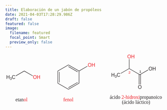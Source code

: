 ```yaml
---
title: Elaboración de un jabón de propóleos
date: 2021-04-03T17:28:29.986Z
draft: false
featured: false
image:
  filename: featured
  focal_point: Smart
  preview_only: false
---
```



<center>

<svg
   xmlns:dc="http://purl.org/dc/elements/1.1/"
   xmlns:cc="http://creativecommons.org/ns#"
   xmlns:rdf="http://www.w3.org/1999/02/22-rdf-syntax-ns#"
   xmlns:svg="http://www.w3.org/2000/svg"
   xmlns="http://www.w3.org/2000/svg"
   viewBox="0 0 513.33331 170.66667"
   height="170.66667"
   width="513.33331"
   xml:space="preserve"
   id="svg2"
   version="1.1"><metadata
     id="metadata8"><rdf:RDF><cc:Work
         rdf:about=""><dc:format>image/svg+xml</dc:format><dc:type
           rdf:resource="http://purl.org/dc/dcmitype/StillImage" /></cc:Work></rdf:RDF></metadata><defs
     id="defs6" /><g
     transform="matrix(1.3333333,0,0,-1.3333333,0,170.66667)"
     id="g10"><g
       transform="scale(0.1)"
       id="g12"><g
         transform="scale(10)"
         id="g14"><text
           id="text18"
           style="font-variant:normal;font-weight:normal;font-size:12px;font-family:Helvetica;-inkscape-font-specification:Helvetica;writing-mode:lr-tb;fill:#231f20;fill-opacity:1;fill-rule:nonzero;stroke:none"
           transform="matrix(1,0,0,-1,2.4125,65.8)"><tspan
             id="tspan16"
             y="0"
             x="0">H</tspan></text>
<text
           id="text22"
           style="font-variant:normal;font-weight:normal;font-size:9px;font-family:Helvetica;-inkscape-font-specification:Helvetica;writing-mode:lr-tb;fill:#231f20;fill-opacity:1;fill-rule:nonzero;stroke:none"
           transform="matrix(1,0,0,-1,11.07656,63.55)"><tspan
             id="tspan20"
             y="0"
             x="0">3</tspan></text>
<text
           id="text26"
           style="font-variant:normal;font-weight:normal;font-size:12px;font-family:Helvetica;-inkscape-font-specification:Helvetica;writing-mode:lr-tb;fill:#231f20;fill-opacity:1;fill-rule:nonzero;stroke:none"
           transform="matrix(1,0,0,-1,16.08047,65.8)"><tspan
             id="tspan24"
             y="0"
             x="0">C</tspan></text>
</g><path
         id="path28"
         style="fill:#231f20;fill-opacity:1;fill-rule:nonzero;stroke:none"
         d="M 464.5,861 V 849 L 259,730.5 254,739 Z" /><g
         transform="scale(10)"
         id="g30"><text
           id="text34"
           style="font-variant:normal;font-weight:normal;font-size:12px;font-family:Helvetica;-inkscape-font-specification:Helvetica;writing-mode:lr-tb;fill:#ed1c24;fill-opacity:1;fill-rule:nonzero;stroke:none"
           transform="matrix(1,0,0,-1,67.75,65.8)"><tspan
             id="tspan32"
             y="0"
             x="0 9.3360004">OH</tspan></text>
</g><path
         id="path36"
         style="fill:#231f20;fill-opacity:1;fill-rule:nonzero;stroke:none"
         d="m 674.5,739.5 -5,-8.5 -205,118 v 12 z" /><path
         id="path38"
         style="fill:#231f20;fill-opacity:1;fill-rule:nonzero;stroke:none"
         d="m 1289.5,558 -10,-6 v 306 l 10,-6 z" /><path
         id="path40"
         style="fill:#231f20;fill-opacity:1;fill-rule:nonzero;stroke:none"
         d="m 1315.5,576 h 10 v 258 h -10 z" /><path
         id="path42"
         style="fill:#231f20;fill-opacity:1;fill-rule:nonzero;stroke:none"
         d="m 1544.5,411 v -12 l -265,153 10,6 z" /><path
         id="path44"
         style="fill:#231f20;fill-opacity:1;fill-rule:nonzero;stroke:none"
         d="m 1799,558 10,-6 -264.5,-153 v 12 z" /><path
         id="path46"
         style="fill:#231f20;fill-opacity:1;fill-rule:nonzero;stroke:none"
         d="m 1765.5,580 5,-8.5 L 1547,442 l -5,9 z" /><path
         id="path48"
         style="fill:#231f20;fill-opacity:1;fill-rule:nonzero;stroke:none"
         d="m 1799,852 5,3 5,-3 V 552 l -10,6" /><path
         id="path50"
         style="fill:#231f20;fill-opacity:1;fill-rule:nonzero;stroke:none"
         d="m 1544.5,999 v 12 L 1804,861 v -6 l -5,-3" /><path
         id="path52"
         style="fill:#231f20;fill-opacity:1;fill-rule:nonzero;stroke:none"
         d="m 1542,959 5,9 223.5,-129.5 -5,-8.5 z" /><path
         id="path54"
         style="fill:#231f20;fill-opacity:1;fill-rule:nonzero;stroke:none"
         d="m 1289.5,852 -10,6 265,153 v -12 z" /><g
         transform="scale(10)"
         id="g56"><text
           id="text60"
           style="font-variant:normal;font-weight:normal;font-size:12px;font-family:Helvetica;-inkscape-font-specification:Helvetica;writing-mode:lr-tb;fill:#ed1c24;fill-opacity:1;fill-rule:nonzero;stroke:none"
           transform="matrix(1,0,0,-1,201.7,95.8)"><tspan
             id="tspan58"
             y="0"
             x="0 9.3360004">OH</tspan></text>
</g><path
         id="path62"
         style="fill:#231f20;fill-opacity:1;fill-rule:nonzero;stroke:none"
         d="m 2005,976.5 5,-8.5 -201,-116 -5,3 v 6" /><g
         transform="scale(10)"
         id="g64"><text
           id="text68"
           style="font-variant:normal;font-weight:normal;font-size:12px;font-family:Helvetica;-inkscape-font-specification:Helvetica;writing-mode:lr-tb;fill:#231f20;fill-opacity:1;fill-rule:nonzero;stroke:none"
           transform="matrix(1,0,0,-1,258.913,71.8)"><tspan
             id="tspan66"
             y="0"
             x="0">H</tspan></text>
<text
           id="text72"
           style="font-variant:normal;font-weight:normal;font-size:9px;font-family:Helvetica;-inkscape-font-specification:Helvetica;writing-mode:lr-tb;fill:#231f20;fill-opacity:1;fill-rule:nonzero;stroke:none"
           transform="matrix(1,0,0,-1,267.57706,69.55)"><tspan
             id="tspan70"
             y="0"
             x="0">3</tspan></text>
<text
           id="text76"
           style="font-variant:normal;font-weight:normal;font-size:12px;font-family:Helvetica;-inkscape-font-specification:Helvetica;writing-mode:lr-tb;fill:#231f20;fill-opacity:1;fill-rule:nonzero;stroke:none"
           transform="matrix(1,0,0,-1,272.58097,71.8)"><tspan
             id="tspan74"
             y="0"
             x="0">C</tspan></text>
</g><path
         id="path78"
         style="fill:#231f20;fill-opacity:1;fill-rule:nonzero;stroke:none"
         d="m 3024.5,918 5,-3 v -6 L 2824,790.5 l -5,8.5" /><path
         id="path80"
         style="fill:#231f20;fill-opacity:1;fill-rule:nonzero;stroke:none"
         d="m 3289.5,771 v -12 l -260,150 v 6 l 5,3" /><g
         transform="scale(10)"
         id="g82"><text
           id="text86"
           style="font-variant:normal;font-weight:normal;font-size:12px;font-family:Helvetica;-inkscape-font-specification:Helvetica;writing-mode:lr-tb;fill:#231f20;fill-opacity:1;fill-rule:nonzero;stroke:none"
           transform="matrix(1,0,0,-1,350.25,86.8)"><tspan
             id="tspan84"
             y="0"
             x="0 9.3360004">OH</tspan></text>
</g><path
         id="path88"
         style="fill:#231f20;fill-opacity:1;fill-rule:nonzero;stroke:none"
         d="m 3490,886.5 5,-8.5 -205.5,-119 v 12 z" /><g
         transform="scale(10)"
         id="g90"><text
           id="text94"
           style="font-variant:normal;font-weight:normal;font-size:12px;font-family:Helvetica;-inkscape-font-specification:Helvetica;writing-mode:lr-tb;fill:#ed1c24;fill-opacity:1;fill-rule:nonzero;stroke:none"
           transform="matrix(1,0,0,-1,298.25,116.8)"><tspan
             id="tspan92"
             y="0"
             x="0 9.3360004">OH</tspan></text>
</g><path
         id="path96"
         style="fill:#231f20;fill-opacity:1;fill-rule:nonzero;stroke:none"
         d="m 3024.5,1147 h 10 V 918 l -5,-3 -5,3" /><g
         transform="scale(10)"
         id="g98"><text
           id="text102"
           style="font-variant:normal;font-weight:normal;font-size:12px;font-family:Helvetica;-inkscape-font-specification:Helvetica;writing-mode:lr-tb;fill:#231f20;fill-opacity:1;fill-rule:nonzero;stroke:none"
           transform="matrix(1,0,0,-1,324.25,41.8)"><tspan
             id="tspan100"
             y="0"
             x="0">O</tspan></text>
</g><path
         id="path104"
         style="fill:#231f20;fill-opacity:1;fill-rule:nonzero;stroke:none"
         d="m 3302.5,524 h 10 v 251.5 h -10 z" /><path
         id="path106"
         style="fill:#231f20;fill-opacity:1;fill-rule:nonzero;stroke:none"
         d="m 3266.5,524 h 10 v 251.5 h -10 z" /><g
         transform="scale(10)"
         id="g108"><text
           id="text112"
           style="font-variant:normal;font-weight:normal;font-size:12px;font-family:'Times New Roman';-inkscape-font-specification:Times-Roman;writing-mode:lr-tb;fill:#231f20;fill-opacity:1;fill-rule:nonzero;stroke:none"
           transform="matrix(1,0,0,-1,25,11)"><tspan
             id="tspan110"
             y="0"
             x="0 5.3280001 8.6639996 13.992">etan</tspan></text>
</g><g
         transform="scale(10)"
         id="g114"><text
           id="text118"
           style="font-variant:normal;font-weight:normal;font-size:12px;font-family:'Times New Roman';-inkscape-font-specification:Times-Roman;writing-mode:lr-tb;fill:#ed1c24;fill-opacity:1;fill-rule:nonzero;stroke:none"
           transform="matrix(1,0,0,-1,44.9922,11)"><tspan
             id="tspan116"
             y="0"
             x="0 6 96.907799 100.9038 106.2318 112.2318 118.2318">olfenol</tspan></text>
</g><g
         transform="scale(10)"
         id="g120"><text
           id="text124"
           style="font-variant:normal;font-weight:normal;font-size:12px;font-family:'Times New Roman';-inkscape-font-specification:Times-Roman;writing-mode:lr-tb;fill:#231f20;fill-opacity:1;fill-rule:nonzero;stroke:none"
           transform="matrix(1,0,0,-1,255.25,17.2)"><tspan
             id="tspan122"
             y="0"
             x="0 5.3280001 10.656 13.992 19.992001 25.992001">ácido </tspan></text>
</g><g
         transform="scale(10)"
         id="g126"><text
           id="text130"
           style="font-variant:normal;font-weight:normal;font-size:12px;font-family:'Times New Roman';-inkscape-font-specification:Times-Roman;writing-mode:lr-tb;fill:#ed1c24;fill-opacity:1;fill-rule:nonzero;stroke:none"
           transform="matrix(1,0,0,-1,284.242,17.2)"><tspan
             id="tspan128"
             y="0"
             x="0 6 9.9960003 15.996 19.332001 25.332001 29.327999 35.327999 41.327999">2-hidroxi</tspan></text>
</g><g
         transform="scale(10)"
         id="g132"><text
           id="text138"
           style="font-variant:normal;font-weight:normal;font-size:12px;font-family:'Times New Roman';-inkscape-font-specification:Times-Roman;writing-mode:lr-tb;fill:#231f20;fill-opacity:1;fill-rule:nonzero;stroke:none"
           transform="matrix(1,0,0,-1,328.906,17.2)"><tspan
             id="tspan134"
             y="0"
             x="0 6 9.9960003 15.996 21.996 27.323999 33.324001 39.324001 42.66 47.987999">propanoico</tspan><tspan
             id="tspan136"
             y="12.2332"
             x="-73.656303 -43.6563 -39.660301 -34.332298 -29.004299 -25.668301 -19.668301 -13.6683 -10.6683 -7.3323002 -2.0043001 3.3237 6.6596999 9.9956999 15.3237 21.3237"> (ácido láctico)</tspan></text>
<text
           id="text142"
           style="font-variant:normal;font-weight:normal;font-size:9px;font-family:'Courier New';-inkscape-font-specification:Courier;writing-mode:lr-tb;fill:#231f20;fill-opacity:1;fill-rule:nonzero;stroke:none"
           transform="matrix(1,0,0,-1,327.2497,81.75)"><tspan
             id="tspan140"
             y="0"
             x="0">1</tspan></text>
</g><g
         transform="scale(10)"
         id="g144"><text
           id="text148"
           style="font-variant:normal;font-weight:normal;font-size:9px;font-family:'Courier New';-inkscape-font-specification:Courier;writing-mode:lr-tb;fill:#ed1c24;fill-opacity:1;fill-rule:nonzero;stroke:none"
           transform="matrix(1,0,0,-1,300.95,78.75)"><tspan
             id="tspan146"
             y="0"
             x="0">2</tspan></text>
</g></g></g></svg>